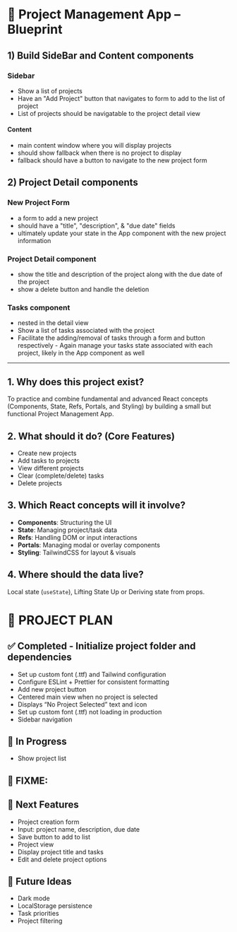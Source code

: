 # 🧭 Project Management App – Blueprint

## 1) Build SideBar and Content components

### Sidebar

- Show a list of projects
- Have an "Add Project" button that navigates
  to form to add to the list of project
- List of projects should be navigatable to the
  project detail view

#### Content

- main content window where you will display projects
- should show fallback when there is no project to display
- fallback should have a button to navigate to the
  new project form

## 2) Project Detail components

### New Project Form

- a form to add a new project
- should have a "title", "description", & "due date" fields
- ultimately update your state in the App component with
  the new project information

### Project Detail component

- show the title and description of the project along
  with the due date of the project
- show a delete button and handle the deletion

### Tasks component

- nested in the detail view
- Show a list of tasks associated with the project
- Facilitate the adding/removal of tasks through a
  form and button respectively - Again manage your tasks state associated with each
  project, likely in the App component as well

---

## 1. Why does this project exist?

To practice and combine fundamental and advanced React concepts (Components, State, Refs, Portals, and Styling) by building a small but functional Project Management App.

## 2. What should it do? (Core Features)

- Create new projects
- Add tasks to projects
- View different projects
- Clear (complete/delete) tasks
- Delete projects

## 3. Which React concepts will it involve?

- **Components**: Structuring the UI
- **State**: Managing project/task data
- **Refs**: Handling DOM or input interactions
- **Portals**: Managing modal or overlay components
- **Styling**: TailwindCSS for layout & visuals

## 4. Where should the data live?

Local state (`useState`), Lifting State Up or Deriving state from props.

# 🧠 PROJECT PLAN

## ✅ Completed - Initialize project folder and dependencies

- Set up custom font (.ttf) and Tailwind configuration
- Configure ESLint + Prettier for consistent formatting
- Add new project button
- Centered main view when no project is selected
- Displays “No Project Selected” text and icon
- Set up custom font (.ttf) not loading in production
- Sidebar navigation

## 🚧 In Progress

- Show project list

## 🧰 FIXME:

## 🧱 Next Features

- Project creation form
- Input: project name, description, due date
- Save button to add to list
- Project view
- Display project title and tasks
- Edit and delete project options

## 🌱 Future Ideas

- Dark mode
- LocalStorage persistence
- Task priorities
- Project filtering
